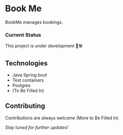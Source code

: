 # Book Me

BookMe manages bookings.

### Current Status

This project is under development 🚧🛠

## Technologies

+ Java Spring boot
+ Test containers
+ Postgres
+ (To Be Filled In)

## Contributing

Contributions are always welcome (More to Be Filled In)

_Stay tuned for further updates!_

